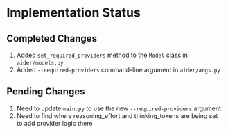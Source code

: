 # Implementation Status

## Completed Changes

1. Added `set_required_providers` method to the `Model` class in `aider/models.py`
2. Added `--required-providers` command-line argument in `aider/args.py`

## Pending Changes

1. Need to update `main.py` to use the new `--required-providers` argument
2. Need to find where reasoning_effort and thinking_tokens are being set to add provider logic there